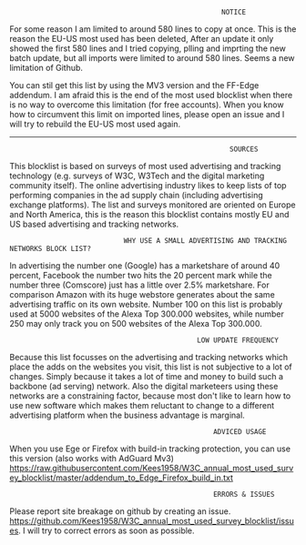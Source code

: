                                                         NOTICE
For some reason I am limited to around 580 lines to copy at once. This is the reason the EU-US most used has been deleted,
After an update it only showed the first 580 lines and I tried copying, plling and imprting the new batch update, but 
all imports were limited to around 580 lines. Seems a new limitation of Github.

You can stil get this list by using the MV3 version and the FF-Edge addendum. I am afraid this is the end of the most used 
blocklist when there is no way to overcome this limitation (for free accounts). When you know how to circumvent this limit
on imported lines, please open an issue and I will try to rebuild the  EU-US most used again.

******************************************************************************************************************************


                                                          SOURCES
This blocklist is based on surveys of most used advertising and tracking technology (e.g. surveys of W3C, W3Tech and the
digital marketing community itself). The online advertising industry likes to keep lists of top performing companies in
the ad supply chain (including advertising exchange platforms). The list and surveys monitored are oriented on Europe and 
North America, this is the reason this blocklist contains mostly EU and US based advertising and tracking networks. 

                                WHY USE A SMALL ADVERTISING AND TRACKING NETWORKS BLOCK LIST? 
In advertising the number one (Google) has a marketshare of around 40 percent, Facebook the number two hits the 20 percent mark 
while the number three (Comscore) just has a little over 2.5% marketshare. For comparison Amazon with its huge webstore generates 
about the same advertising traffic on its own website. Number 100 on this list is probably used at 5000 websites of the Alexa 
Top 300.000 websites, while number 250 may only track you on 500 websites of the Alexa Top 300.000. 

                                                  LOW UPDATE FREQUENCY
Because this list focusses on the advertising and tracking networks which place the adds on the websites you visit, this list 
is not subjective to a lot of changes. Simply because it takes a lot of time and money to build such a backbone (ad serving) 
network. Also the digital marketeers using these networks are a constraining factor, because most don't like to learn how to
use new software which makes them reluctant to change to a different advertising platform when the business advantage is marginal.

                                                      ADVICED USAGE  

When you use Ege or Firefox with build-in tracking protection, you can use this version (also works with AdGuard Mv3)
https://raw.githubusercontent.com/Kees1958/W3C_annual_most_used_survey_blocklist/master/addendum_to_Edge_Firefox_build_in.txt

                                                      ERRORS & ISSUES
Please report site breakage on github by creating an issue. https://github.com/Kees1958/W3C_annual_most_used_survey_blocklist/issues. 
I will try to correct errors as soon as possible.  
